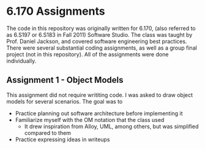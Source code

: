 6.170 Assignments
=================

The code in this repository was originally written for 6.170,
(also referred to as 6.S197 or 6.S183 in Fall 2011) Software
Studio. The class was taught by Prof. Daniel Jackson, and
covered software engineering best practices. There were several
substantial coding assignments, as well as a group final project
(not in this repository). All of the assignments were done
individually.

Assignment 1 - Object Models
----------------------------
This assignment did not require writiting code. I was asked
to draw object models for several scenarios. The goal was to
  *   Practice planning out software architecture before implementing
      it
  *   Familiarize myself with the OM notation that the class used
      *   It drew inspiration from Alloy, UML, among others, but was
          simplified compared to them
  *   Practice expressing ideas in writeups
